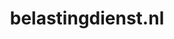 ---
layout: post
title:  "belastingdienst.nl"
internal_url:  "/dutchgov/belastingdienst.nl.html"
categories: dutchgov
---